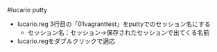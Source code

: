 #lucario putty
* lucario.reg 3行目の「01vagranttest」をputtyでのセッション名にする
    * セッション名：セッション->保存されたセッションで出てくる名前
* lucario.regをダブルクリックで適応

